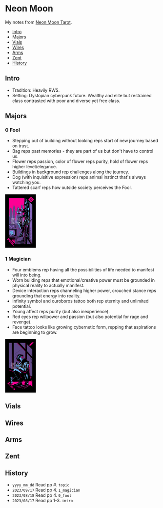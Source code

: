 # Neon Moon
My notes from [Neon Moon Tarot](http://pixeloccult.com/neonmoontarot/index.html).

<!-- MarkdownTOC levels="1,2" -->

- [Intro](#intro)
- [Majors](#majors)
- [Vials](#vials)
- [Wires](#wires)
- [Arms](#arms)
- [Zent](#zent)
- [History](#history)

<!-- /MarkdownTOC -->


## Intro
- Tradition: Heavily RWS.
- Setting: Dystopian cyberpunk future. Wealthy and elite but restrained class contrasted with poor and diverse yet free class.



## Majors
### 0 Fool
- Stepping out of building without looking reps start of new journey based on trust.
- Bag reps past memories - they are part of us but don't have to control us.
- Flower reps passion, color of flower reps purity, hold of flower reps higher level/elegance.
- Buildings in background rep challenges along the journey.
- Dog (with inquisitive expression) reps animal instinct that's always watching you.
- Tattered scarf reps how outside society perceives the Fool.

<img src="./_img/neon_moon/0_fool.png" width="20%">


### 1 Magician
- Four emblems rep having all the possibilities of life needed to manifest will into being.
- Worn building reps that emotional/creative power must be grounded in physical reality to actually manifest.
- Device interaction reps channeling higher power, crouched stance reps grounding that energy into reality.
- Infinity symbol and ouroboros tattoo both rep eternity and unlimited potential.
- Young affect reps purity (but also inexperience).
- Red eyes rep willpower and passion (but also potential for rage and revenge).
- Face tattoo looks like growing cybernetic form, repping that aspirations are beginning to grow.

<img src="./_img/neon_moon/1_magician.png" width="20%">



## Vials
## Wires
## Arms
## Zent



## History
- `yyyy_mm_dd` Read pp #. `topic`
- `2023/09/17` Read pp 4. `1_magician`
- `2023/08/18` Read pp 4. `0_fool`
- `2023/08/17` Read pp 1-3. `intro`
